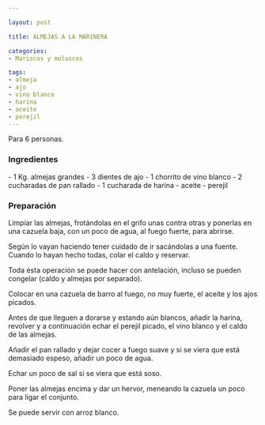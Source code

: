 ```yaml
---

layout: post

title: ALMEJAS A LA MARINERA

categories:
- Mariscos y moluscos

tags:
- almeja
- ajo
- vino blanco
- harina
- aceite
- perejil
---
```


Para 6 personas.

<h3>Ingredientes</h3>
- 1 Kg. almejas grandes
- 3 dientes de ajo
- 1 chorrito de vino blanco
- 2 cucharadas de pan rallado
- 1 cucharada de harina
- aceite
- perejil

<h3>Preparación</h3>

Limpiar las almejas, frotándolas en el grifo unas contra otras y ponerlas en una cazuela baja, con un poco de agua, al fuego fuerte, para abrirse.

Según lo vayan haciendo tener cuidado de ir sacándolas a una fuente. Cuando lo hayan hecho todas, colar el caldo y reservar.

Toda ésta operación se puede hacer con antelación, incluso se pueden congelar (caldo y almejas por separado).

Colocar en una cazuela de barro al fuego, no muy fuerte, el aceite y los ajos picados.

Antes de que lleguen a dorarse y estando aún blancos, añadir la harina, revolver y a continuación echar el perejil picado, el vino blanco y el caldo de las almejas.

Añadir el pan rallado y dejar cocer a fuego suave y si se viera que está demasiado espeso, añadir un poco de agua.

Echar un poco de sal si se viera que está soso.

Poner las almejas encima y dar un hervor, meneando la cazuela un poco para ligar el conjunto.

Se puede servir con arroz blanco.

